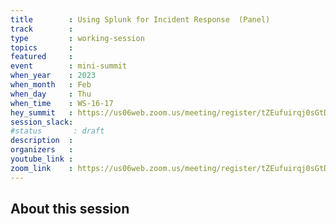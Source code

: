 ```yaml
---
title        : Using Splunk for Incident Response  (Panel)
track        :
type         : working-session
topics       :
featured     :
event        : mini-summit
when_year    : 2023
when_month   : Feb
when_day     : Thu
when_time    : WS-16-17
hey_summit   : https://us06web.zoom.us/meeting/register/tZEufuirqj0sGtDhBcH8nQtF8g99BG2ABWLy
session_slack:
#status       : draft
description  :
organizers   :
youtube_link :
zoom_link    : https://us06web.zoom.us/meeting/register/tZEufuirqj0sGtDhBcH8nQtF8g99BG2ABWLy
---
```


## About this session
